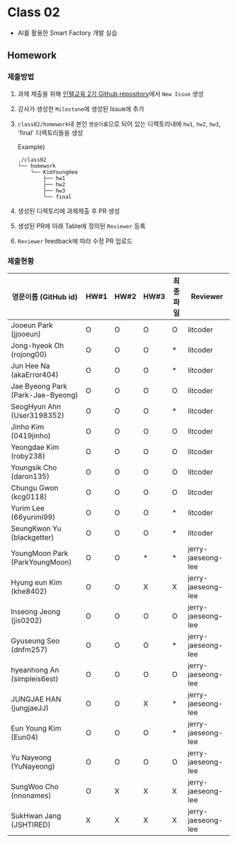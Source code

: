 # Class 02

* AI를 활용한 Smart Factory 개발 실습

## Homework

### 제출방법

1. 과제 제출을 위해 [인텔교육 2기 Github repository](https://github.com/kccistc/intel-02.git)에서 `New Issue` 생성

2. 강사가 생성한 `Milestone`에 생성된 Issue에 추가 

3. `class02/homework`내 본인 `영문이름`으로 되어 있는 디렉토리내에 `hw1`, `hw2`, `hw3`, 'final' 디렉토리들을 생성

    Example)
    ```
    ./class02
    └── homework
        └── KimYoungHee
            ├── hw1
            ├── hw2
            ├── hw3
            └── final
    ```

4. 생성된 디렉토리에 과제제출 후 PR 생성

5. 생성된 PR에 아래 Table에 정의된 `Reviewer` 등록

6. `Reviewer` feedback에 따라 수정 PR 업로드

### 제출현황

| 영문이름 (GitHub id)           | HW#1 | HW#2 | HW#3 | 최종 파일 | Reviewer |
|------------------------|------|------|------|----------|----------|
| Jooeun Park (jjooeun) | O | O | O | O | litcoder |
| Jong-hyeok Oh (rojong00) | O | O | O | * | litcoder |
| Jun Hee Na (akaError404) | O | O | O | * | litcoder |
| Jae Byeong Park (Park-Jae-Byeong) | O | O | O | O | litcoder |
| SeogHyun Ahn (User3198352) | O | O | O | * | litcoder |
| Jinho Kim (0419jinho) | O | O | O | O | litcoder |
| Yeongdae Kim (roby238) | O | O | O | O | litcoder |
| Youngsik Cho (daron135) | O | O | O | O | litcoder |
| Chungu Gwon (kcg0118) | O | O | O | O | litcoder |
| Yurim Lee (66yurimi99) | O | O | O | * | litcoder |
| SeungKwon Yu (blackgetter) | O | O | O | * | litcoder |
| YoungMoon Park (ParkYoungMoon) | O | O | * | * | jerry-jaeseong-lee |
| Hyung eun Kim (khe8402) | O | O | X | X | jerry-jaeseong-lee |
| Inseong Jeong (jis0202) | O | O | O | O | jerry-jaeseong-lee |
| Gyuseung Seo (dnfm257) | O | O | O | * | jerry-jaeseong-lee |
| hyeanhong An (simpleis6est) | O | O | O | O | jerry-jaeseong-lee |
| JUNGJAE HAN (jungjaeJJ) | O | O | X | * | jerry-jaeseong-lee |
| Eun Young Kim (Eun04) | O | O | O | * | jerry-jaeseong-lee |
| Yu Nayeong (YuNayeong) | O | O | O | O | jerry-jaeseong-lee |
| SungWoo Cho (nnonames) | O | X | X | X | jerry-jaeseong-lee |
| SukHwan Jang (JSHTIRED) | X | X | X | X | jerry-jaeseong-lee |
